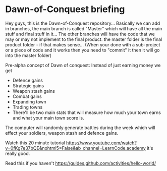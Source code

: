 # Dawn-of-Conquest briefing
Hey guys, this is the Dawn-of-Conquest repository...
Basically we can add in branches, the main branch is called
"Master" which will have all the main stuff and final stuff
in it...
The other branches  will have the code that we may or may not
implement to the final product.
the master folder is the final product folder - if that makes sense... 
(When your done with a sub-project or a piece of code and it
works then you need to "commit" it then it will go into the master folder)

Pre-alpha concept of Dawn of conquest:
Instead of just earning money we get
- Defence gains
- Strategic gains
- Weapon stash gains
- Combat gains
- Expanding town
- Trading towns
- There'll be two main stats that will measure how much your town
earns and what your main town score is.

The computer will randomly generate battles
during the week which will effect your soldiers,
weapon stash and defence gains.



Watch this 20 minute tutorial 
https://www.youtube.com/watch?v=0fKg7e37bQE&nohtml5=False&ab_channel=LearnCode.academy 
it's really good.

Read this if you haven't
https://guides.github.com/activities/hello-world/


